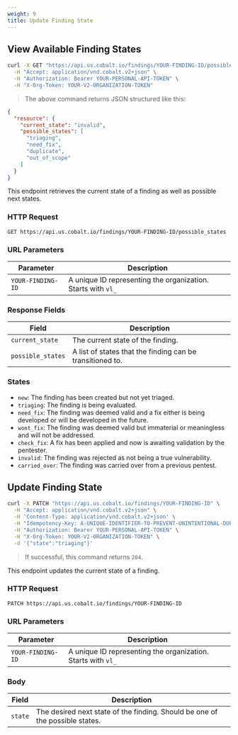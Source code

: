 ```yaml
---
weight: 9
title: Update Finding State
---
```


## View Available Finding States

```sh
curl -X GET "https://api.us.cobalt.io/findings/YOUR-FINDING-ID/possible_states" \
  -H "Accept: application/vnd.cobalt.v2+json" \
  -H "Authorization: Bearer YOUR-PERSONAL-API-TOKEN" \
  -H "X-Org-Token: YOUR-V2-ORGANIZATION-TOKEN"
```

> The above command returns JSON structured like this:

```json
{
  "resource": {
    "current_state": "invalid",
    "possible_states": [
      "triaging",
      "need_fix",
      "duplicate",
      "out_of_scope"
    ]
  }
}
```

This endpoint retrieves the current state of a finding as well as possible next states.

### HTTP Request

`GET https://api.us.cobalt.io/findings/YOUR-FINDING-ID/possible_states`

### URL Parameters

| Parameter         | Description                                                  |
|-------------------|--------------------------------------------------------------|
| `YOUR-FINDING-ID` | A unique ID representing the organization. Starts with `vl_` |

### Response Fields

| Field             | Description                                               |
|-------------------|-----------------------------------------------------------|
| `current_state`   | The current state of the finding.                         |
| `possible_states` | A list of states that the finding can be transitioned to. |

### States

- `new`: The finding has been created but not yet triaged.
- `triaging`: The finding is being evaluated.
- `need_fix`: The finding was deemed valid and a fix either is being developed or will be developed in the future.
- `wont_fix`: The finding was deemed valid but immaterial or meaningless and will not be addressed.
- `check_fix`: A fix has been applied and now is awaiting validation by the pentester.
- `invalid`: The finding was rejected as not being a true vulnerability.
- `carried_over`: The finding was carried over from a previous pentest.

## Update Finding State

```sh
curl -X PATCH "https://api.us.cobalt.io/findings/YOUR-FINDING-ID" \
  -H "Accept: application/vnd.cobalt.v2+json" \
  -H 'Content-Type: application/vnd.cobalt.v2+json' \
  -H "Idempotency-Key: A-UNIQUE-IDENTIFIER-TO-PREVENT-UNINTENTIONAL-DUPLICATION" \
  -H "Authorization: Bearer YOUR-PERSONAL-API-TOKEN" \
  -H "X-Org-Token: YOUR-V2-ORGANIZATION-TOKEN" \
  -d '{"state":"triaging"}'
```

> If successful, this command returns `204`.

This endpoint updates the current state of a finding.

### HTTP Request

`PATCH https://api.us.cobalt.io/findings/YOUR-FINDING-ID`

### URL Parameters

| Parameter         | Description                                                  |
|-------------------|--------------------------------------------------------------|
| `YOUR-FINDING-ID` | A unique ID representing the organization. Starts with `vl_` |

### Body

| Field   | Description                                                                  |
|---------|------------------------------------------------------------------------------|
| `state` | The desired next state of the finding. Should be one of the possible states. |

